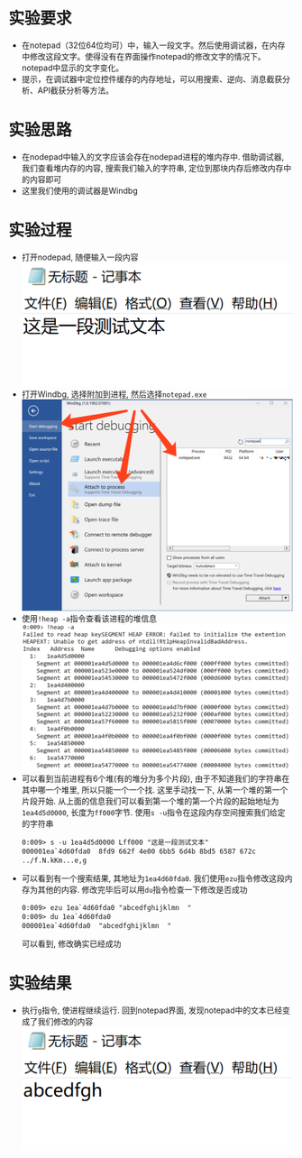 # 实验要求
- 在notepad（32位64位均可）中，输入一段文字。然后使用调试器，在内存中修改这段文字。使得没有在界面操作notepad的修改文字的情况下。notepad中显示的文字变化。
- 提示，在调试器中定位控件缓存的内存地址，可以用搜索、逆向、消息截获分析、API截获分析等方法。


# 实验思路
- 在nodepad中输入的文字应该会存在nodepad进程的堆内存中. 借助调试器, 我们查看堆内存的内容, 搜索我们输入的字符串, 定位到那块内存后修改内存中的内容即可
- 这里我们使用的调试器是Windbg

# 实验过程
- 打开nodepad, 随便输入一段内容  
	![](before.png)
- 打开Windbg, 选择附加到进程, 然后选择`notepad.exe`  
	![](attach.png)
- 使用`!heap -a`指令查看该进程的堆信息  
	![](heaps.png)
- 可以看到当前进程有6个堆(有的堆分为多个片段), 由于不知道我们的字符串在其中哪一个堆里, 所以只能一个一个找. 这里手动找一下, 从第一个堆的第一个片段开始. 从上面的信息我们可以看到第一个堆的第一个片段的起始地址为`1ea4d5d0000`, 长度为`ff000`字节. 使用`s -u`指令在这段内存空间搜索我们给定的字符串  
	```
	0:009> s -u 1ea4d5d0000 Lff000 "这是一段测试文本"
	000001ea`4d60fda0  8fd9 662f 4e00 6bb5 6d4b 8bd5 6587 672c  ../f.N.kKm...e,g
	```
- 可以看到有一个搜索结果, 其地址为`1ea4d60fda0`. 我们使用`ezu`指令修改这段内存为其他的内容. 修改完毕后可以用`du`指令检查一下修改是否成功  
	```
	0:009> ezu 1ea`4d60fda0 "abcedfghijklmn  "
	0:009> du 1ea`4d60fda0
	000001ea`4d60fda0  "abcedfghijklmn  "
	```
	可以看到, 修改确实已经成功

# 实验结果
- 执行`g`指令, 使进程继续运行. 回到notepad界面, 发现notepad中的文本已经变成了我们修改的内容  
	![](after.png)